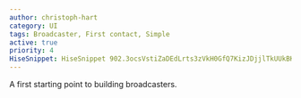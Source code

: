 ```yaml
---
author: christoph-hart
category: UI
tags: Broadcaster, First contact, Simple
active: true
priority: 4
HiseSnippet: HiseSnippet 902.3ocsVstiZaDEdLrts3zVkH0GfQ7KizJDjjlTkUUkBKaEJgcQksqpTUU5v3AXzNdFWOi2tnn8cqOR4MH8brMfIKoMB03e.5b46Le9ba7jTCWXslThWiKWkHHdeo+zUZ2xAKYRMYzoDuu1eLy5DozBU8WkvrVQDwyq9OgJ7ZbDI+4s+Pelho4hspHjqLRt3UxXoaq1I8doToNiEItTFWw6m1aD2nGXTlLfO086PRX7qYKDmyP2p4S79rgQRmIcpi4DVh2Q8MQqltz7W5B+uRZkyTBTnKYJDnB0mYTQHiQsjAKkpnIqeusDHJS1lEpWjE9F+wxH4F8ayFOL2.cKhp4CuZ6Ru56PutUoWmJzaOTxqBkNpfROxeJOUl31ZA4yC7GoghybFj1qRkBeI09yZ9CLfGZW6X10hyRAgMHBeVmNGSgeZcRPPfTqjZAcdll6jFMEKEwyL8M21ECQpQExMwIFMDrio2vTYhVAuInAXzZTh1IoRsKrP+IA2Agb8IuP3FrFYXyMQsYq1VzRdrGvTpYP4N79GKxNnwv5ny3zumNTu.3Yadp.xx8SMrHddCZ3ajQufVDd5LyszXSlU.XZdLkktv9B5uUg+haf+986fXOi2l4bL9xKMaX4XD5PzEaUBeLDdkjeskdgVsBEahjCiPTzqj.Kz.OZlilpJkQ2FKbLZDyw.g0I3v2mM6IatwELGdElZCagI2VmToLctwItPGlCO3t.56aZ978ZqL6p.FuOy3rY5+FvPcV7LQZ0VAzQngc2o.+O7TP0gTdQyREGM5QZo6hDg9CM5RJ6vvIlRVAt5xmWdX47x5pGQFgiKaJljbZWYWUOxuL5TnDsNXPbgyJQj5j3qg2ohafcYECiM7OUXu1YRx8srFAqm9HO5a2br+gn2pMB+8k8hYfMeu5fjzIhgy8y86F73fm.qMu2JAXYjIJSwb6tgBWKWZ.JX6rV.G80VoaU001+us15ikhOxehzwWteNVaObDJIeJ3X4x9uxe374BtaKAOx+re8SylcxOaxbR8hwLWpDK0mmEOEtuiKfSWqEJbfwqF1ZWH2AkwLvTgNJW3cvSowtnrWowtqMRhY7Tyq4ECD30IeQtFfS57aRa.WoCxz6OCPhga2dMmuantGvGen.exgB7oGJvu8PA9rCE3yOTfe2+MP7iO9wLmItXrgPFOYX9NKOugZFzAl2sR9GfYZLGA
---
```



A first starting point to building broadcasters.
